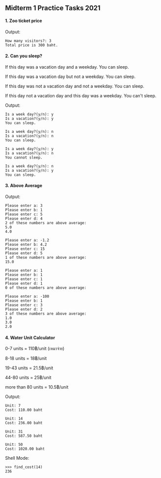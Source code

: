 ## Midterm 1 Practice Tasks 2021
#### **1. Zoo ticket price**

Output:
```
How many visitors?: 3
Total price is 300 baht.
```
#### **2. Can you sleep?**

If this day was a vacation day and a weekday. You can sleep.

If this day was a vacation day but not a weekday. You can sleep.

If this day was not a vacation day and not a weekday. You can sleep.

If this day not a vacation day and this day was a weekday. You can't sleep.

Output:
```
Is a week day?(y/n): y
Is a vacation?(y/n): y
You can sleep.
```
```
Is a week day?(y/n): n
Is a vacation?(y/n): n
You can sleep.
```
```
Is a week day?(y/n): y
Is a vacation?(y/n): n
You cannot sleep.
```
```
Is a week day?(y/n): n
Is a vacation?(y/n): y
You can sleep.
```
#### **3. Above Average**
Output:
```
Please enter a: 3
Please enter b: 1
Please enter c: 5
Please enter d: 4
2 of these numbers are above average:
5.0
4.0
```
```
Please enter a: -1.2
Please enter b: 4.2
Please enter c: 15
Please enter d: 5
1 of these numbers are above average:
15.0
```
```
Please enter a: 1
Please enter b: 1
Please enter c: 1
Please enter d: 1
0 of these numbers are above average:

```
```
Please enter a: -100
Please enter b: 1
Please enter c: 3
Please enter d: 2
3 of these numbers are above average:
1.0
3.0
2.0
```
#### **4. Water Unit Calculator**

0-7 units = 110฿/unit (เหมาจ่าย)

8-18 units = 18฿/unit

19-43 units = 21.5฿/unit

44-80 units = 25฿/unit

more than 80 units = 10.5฿/unit

Output:

```
Unit: 7
Cost: 110.00 baht
```
```
Unit: 14
Cost: 236.00 baht
```
```
Unit: 31
Cost: 587.50 baht
```
```
Unit: 50
Cost: 1020.00 baht
```
Shell Mode:
```
>>> find_cost(14)
236
```
